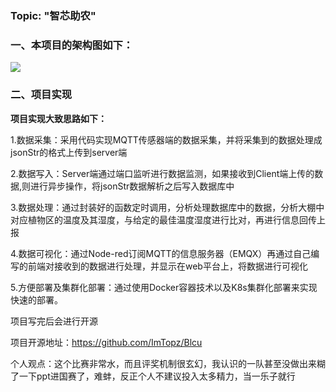 



### Topic: "智芯助农"


### 一、本项目的架构图如下：
![](img/计算机设计大赛.png)

### 二、项目实现
**项目实现大致思路如下：**

1.数据采集：采用代码实现MQTT传感器端的数据采集，并将采集到的数据处理成jsonStr的格式上传到server端

2.数据写入：Server端通过端口监听进行数据监测，如果接收到Client端上传的数据,则进行异步操作，将jsonStr数据解析之后写入数据库中  

3.数据处理：通过封装好的函数定时调用，分析处理数据库中的数据，分析大棚中对应植物区的温度及其湿度，与给定的最佳温度湿度进行比对，再进行信息回传上报  

4.数据可视化：通过Node-red订阅MQTT的信息服务器（EMQX）再通过自己编写的前端对接收到的数据进行处理，并显示在web平台上，将数据进行可视化  

5.方便部署及集群化部署：通过使用Docker容器技术以及K8s集群化部署来实现快速的部署。

项目写完后会进行开源

项目开源地址：https://github.com/ImTopz/Blcu

个人观点：这个比赛非常水，而且评奖机制很玄幻，我认识的一队甚至没做出来糊了一下ppt进国赛了，难蚌，反正个人不建议投入太多精力，当一乐子就行
